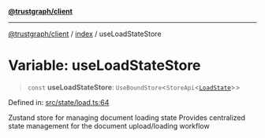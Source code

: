 [**@trustgraph/client**](../../README.md)

***

[@trustgraph/client](../../README.md) / [index](../README.md) / useLoadStateStore

# Variable: useLoadStateStore

> `const` **useLoadStateStore**: `UseBoundStore`\<`StoreApi`\<[`LoadState`](../interfaces/LoadState.md)\>\>

Defined in: [src/state/load.ts:64](https://github.com/trustgraph-ai/trustgraph-ts-client/blob/92e187771a25b959c85a4f966bb97eb5d407310b/src/state/load.ts#L64)

Zustand store for managing document loading state
Provides centralized state management for the document upload/loading workflow
